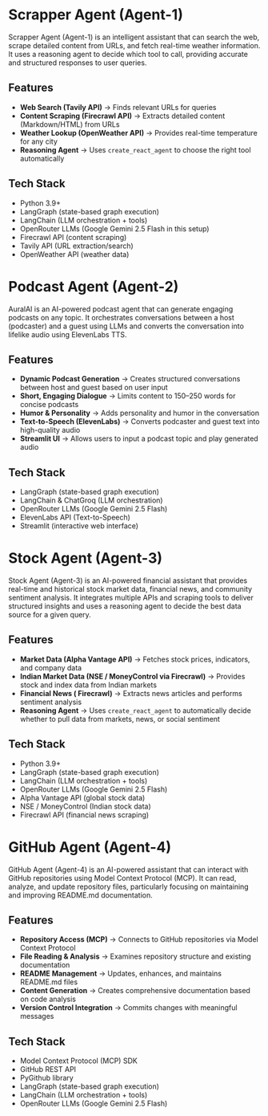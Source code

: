 # Scrapper Agent (Agent-1)
Scrapper Agent (Agent-1) is an intelligent assistant that can search the web, scrape detailed content from URLs, and fetch real-time weather information. It uses a reasoning agent to decide which tool to call, providing accurate and structured responses to user queries.

## Features
- **Web Search (Tavily API)** → Finds relevant URLs for queries
- **Content Scraping (Firecrawl API)** → Extracts detailed content (Markdown/HTML) from URLs
- **Weather Lookup (OpenWeather API)** → Provides real-time temperature for any city
- **Reasoning Agent** → Uses `create_react_agent` to choose the right tool automatically

## Tech Stack
- Python 3.9+
- LangGraph (state-based graph execution)
- LangChain (LLM orchestration + tools)
- OpenRouter LLMs (Google Gemini 2.5 Flash in this setup)
- Firecrawl API (content scraping)
- Tavily API (URL extraction/search)
- OpenWeather API (weather data)


# Podcast Agent (Agent-2)
AuralAI is an AI-powered podcast agent that can generate engaging podcasts on any topic. It orchestrates conversations between a host (podcaster) and a guest using LLMs and converts the conversation into lifelike audio using ElevenLabs TTS.

## Features
- **Dynamic Podcast Generation** → Creates structured conversations between host and guest based on user input
- **Short, Engaging Dialogue** → Limits content to 150–250 words for concise podcasts
- **Humor & Personality** → Adds personality and humor in the conversation
- **Text-to-Speech (ElevenLabs)** → Converts podcaster and guest text into high-quality audio
- **Streamlit UI** → Allows users to input a podcast topic and play generated audio

## Tech Stack
- LangGraph (state-based graph execution)
- LangChain & ChatGroq (LLM orchestration)
- OpenRouter LLMs (Google Gemini 2.5 Flash)
- ElevenLabs API (Text-to-Speech)
- Streamlit (interactive web interface)


# Stock Agent (Agent-3)
Stock Agent (Agent-3) is an AI-powered financial assistant that provides real-time and historical stock market data, financial news, and community sentiment analysis. It integrates multiple APIs and scraping tools to deliver structured insights and uses a reasoning agent to decide the best data source for a given query.

## Features
- **Market Data (Alpha Vantage API)** → Fetches stock prices, indicators, and company data
- **Indian Market Data (NSE / MoneyControl via Firecrawl)** → Provides stock and index data from Indian markets
- **Financial News ( Firecrawl)** → Extracts news articles and performs sentiment analysis
- **Reasoning Agent** → Uses `create_react_agent` to automatically decide whether to pull data from markets, news, or social sentiment

## Tech Stack
- Python 3.9+
- LangGraph (state-based graph execution)
- LangChain (LLM orchestration + tools)
- OpenRouter LLMs (Google Gemini 2.5 Flash)
- Alpha Vantage API (global stock data)
- NSE / MoneyControl (Indian stock data)
- Firecrawl API (financial news scraping)



# GitHub Agent (Agent-4)
GitHub Agent (Agent-4) is an AI-powered assistant that can interact with GitHub repositories using Model Context Protocol (MCP). It can read, analyze, and update repository files, particularly focusing on maintaining and improving README.md documentation.

## Features
- **Repository Access (MCP)** → Connects to GitHub repositories via Model Context Protocol
- **File Reading & Analysis** → Examines repository structure and existing documentation
- **README Management** → Updates, enhances, and maintains README.md files
- **Content Generation** → Creates comprehensive documentation based on code analysis
- **Version Control Integration** → Commits changes with meaningful messages

## Tech Stack
- Model Context Protocol (MCP) SDK
- GitHub REST API
- PyGithub library
- LangGraph (state-based graph execution)
- LangChain (LLM orchestration + tools)
- OpenRouter LLMs (Google Gemini 2.5 Flash)
